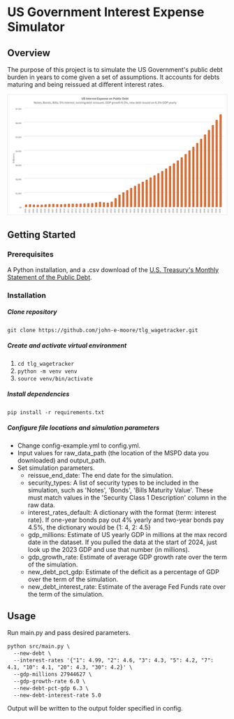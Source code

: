 # US Government Interest Expense Simulator
## Overview
The purpose of this project is to simulate the US Government's public debt burden in years to come given a set of assumptions. It accounts for debts maturing and being reissued at different interest rates.

![Excel chart made with output](/images/output_chart.png "Excel chart made with output")

## Getting Started
### Prerequisites
A Python installation, and a .csv download of the [U.S. Treasury's Monthly Statement of the Public Debt](https://fiscaldata.treasury.gov/datasets/monthly-statement-public-debt/summary-of-treasury-securities-outstanding).

### Installation
##### Clone repository
`git clone https://github.com/john-e-moore/tlg_wagetracker.git`
##### Create and activate virtual environment
1. `cd tlg_wagetracker`
2. `python -m venv venv`
3. `source venv/bin/activate`
##### Install dependencies
`pip install -r requirements.txt`
##### Configure file locations and simulation parameters
- Change config-example.yml to config.yml. 
- Input values for raw_data_path (the location of the MSPD data you downloaded) and output_path.
- Set simulation parameters.
  - reissue_end_date: The end date for the simulation.
  - security_types: A list of security types to be included in the simulation, such as 'Notes', 'Bonds', 'Bills Maturity Value'. These must match values in the 'Security Class 1 Description' column in the raw data.
  - interest_rates_default: A dictionary with the format {term: interest rate}. If one-year bonds pay out 4% yearly and two-year bonds pay 4.5%, the dictionary would be {1: 4, 2: 4.5}
  - gdp_millions: Estimate of US yearly GDP in millions at the max record date in the dataset. If you pulled the data at the start of 2024, just look up the 2023 GDP and use that number (in millions).
  - gdp_growth_rate: Estimate of average GDP growth rate over the term of the simulation.
  - new_debt_pct_gdp: Estimate of the deficit as a percentage of GDP over the term of the simulation.
  - new_debt_interest_rate: Estimate of the average Fed Funds rate over the term of the simulation.

## Usage
Run main.py and pass desired parameters.
```
python src/main.py \
  --new-debt \
  --interest-rates '{"1": 4.99, "2": 4.6, "3": 4.3, "5": 4.2, "7": 4.1, "10": 4.1, "20": 4.3, "30": 4.2}' \
  --gdp-millions 27944627 \
  --gdp-growth-rate 6.0 \
  --new-debt-pct-gdp 6.3 \
  --new-debt-interest-rate 5.0
```

Output will be written to the output folder specified in config.
